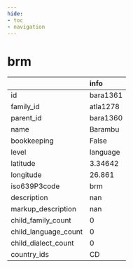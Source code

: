 ```yaml
---
hide:
- toc
- navigation
---
```

# brm
|                      | info     |
|:---------------------|:---------|
| id                   | bara1361 |
| family_id            | atla1278 |
| parent_id            | bara1360 |
| name                 | Barambu  |
| bookkeeping          | False    |
| level                | language |
| latitude             | 3.34642  |
| longitude            | 26.861   |
| iso639P3code         | brm      |
| description          | nan      |
| markup_description   | nan      |
| child_family_count   | 0        |
| child_language_count | 0        |
| child_dialect_count  | 0        |
| country_ids          | CD       |